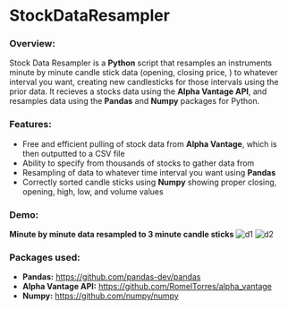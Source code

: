 # StockDataResampler

### Overview:
Stock Data Resampler is a **Python** script that resamples an instruments minute by minute candle stick data (opening, closing price, ) to whatever interval you want, creating new candlesticks for those intervals using the prior data. It recieves a stocks data using the **Alpha Vantage API**, and resamples data using the **Pandas** and **Numpy** packages for Python.

### Features:
* Free and efficient pulling of stock data from **Alpha Vantage**, which is then outputted to a CSV file
* Ability to specify from thousands of stocks to gather data from
* Resampling of data to whatever time interval you want using **Pandas**
* Correctly sorted candle sticks using **Numpy** showing proper closing, opening, high, low, and volume values

### Demo:
**Minute by minute data resampled to 3 minute candle sticks**
![d1](https://user-images.githubusercontent.com/66835262/92043859-f57a0980-ed4a-11ea-89ed-b7b8a3757b0d.png)
![d2](https://user-images.githubusercontent.com/66835262/92043912-12aed800-ed4b-11ea-8709-c5fb25d1e7d6.png)

### Packages used:
* **Pandas:** https://github.com/pandas-dev/pandas
* **Alpha Vantage API:** https://github.com/RomelTorres/alpha_vantage
* **Numpy:** https://github.com/numpy/numpy

